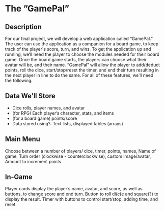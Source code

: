# The ”GamePal”

## Description

For our final project, we will develop a web application called “GamePal.” The user can use the application as a companion for a board game, to keep track of the player's score, turn, and wins. To get the application up and running, we'll need the player to choose the modules needed for their board game. Once the board game starts, the players can choose what their avatar will be, and their name. “GamePal” will allow the player to add/deduct points, roll the dice, start/stop/reset the timer, and end their turn resulting in the next player in line to do the same. For all of these features, we'll need the following.

## Data We'll Store

- Dice rolls, player names, and avatar
- (for RPG) Each player’s character, stats, and items
- (for a board game) points/score
- Data stored using?: Text lists, displayed tables (arrays)

## Main Menu

Choose between a number of players/ dice, timer, points, names, Name of game, Turn order (clockwise - counterclockwise), custom image/avatar, Amount to increment points

## In-Game

Player cards display the player’s name, avatar, and score, as well as buttons, to change score and end turn. Button to roll di(c)e and square(?) to display the result. Timer with buttons to control start/stop, adding time, and reset.